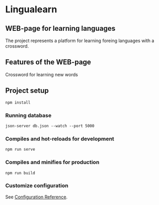 # Lingualearn

## WEB-page for learning languages

The project represents a platform for learning foreing languages with a crossword.

## Features of the WEB-page

Crossword for learning new words

## Project setup

```
npm install
```

### Running database

```
json-server db.json --watch --port 5000
```

### Compiles and hot-reloads for development

```
npm run serve
```

### Compiles and minifies for production

```
npm run build
```

### Customize configuration

See [Configuration Reference](https://cli.vuejs.org/config/).
